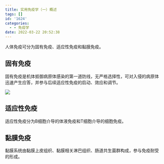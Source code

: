 ```yaml
---
title: 实用免疫学（一）概述
tags: []
id: '1624'
categories:
  - - 免疫学
date: 2022-03-22 20:52:38
---
```


人体免疫可分为固有免疫、适应性免疫和黏膜免疫。

## 固有免疫

固有免疫是机体抵御病原体感染的第一道防线，无严格选择性，可对入侵的病原体迅速产生应答，并参与后续适应性免疫的启动、效应和调节。

![](https://img-cdn.limour.top/blog/20220219122052.png)

## 适应性免疫

适应性免疫分为B细胞介导的体液免疫和T细胞介导的细胞免疫。

## 黏膜免疫

黏膜系统由黏膜上皮组织、黏膜相关淋巴组织、肠道共生菌群构成，参与免疫耐受的形成。